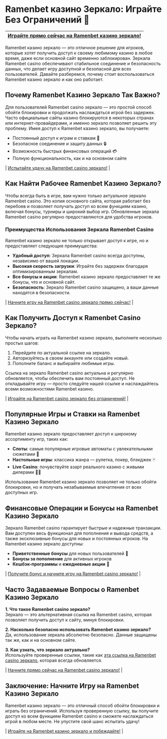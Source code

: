 # Ramenbet казино Зеркало: Играйте Без Ограничений 🎰

| [Играйте прямо сейчас на Ramenbet казино зеркало!](https://get.saltyram.com/ru/registration?apkpop=0&partner=p24970p3296034p5526) |
|---|

Ramenbet казино зеркало — это отличное решение для игроков, которые хотят получить доступ к своему любимому казино в любое время, даже если основной сайт временно заблокирован. Зеркала Ramenbet casino обеспечивают стабильное соединение и безопасность данных, что делает игру доступной и безопасной для всех пользователей. Давайте разберемся, почему стоит воспользоваться Ramenbet казино зеркало и как оно работает.

## Почему Ramenbet Казино Зеркало Так Важно?

Для пользователей Ramenbet casino зеркало — это простой способ обойти блокировки и продолжать наслаждаться игрой без задержек. Часто официальные сайты казино блокируются в некоторых странах или интернет-провайдерами, и именно зеркало позволяет решить эту проблему. Имея доступ к Ramenbet казино зеркало, вы получаете:

- Постоянный доступ к играм и ставкам 🎲
- Безопасное соединение и защиту данных 🔒
- Возможность быстрых финансовых операций 💳
- Полную функциональность, как и на основном сайте

| [Испытайте удачу на Ramenbet casino зеркало!](https://get.saltyram.com/ru/registration?apkpop=0&partner=p24970p3296034p5526) |

## Как Найти Рабочее Ramenbet Казино Зеркало?

Чтобы всегда быть в игре, вам нужно только актуальное зеркало Ramenbet casino. Это копия основного сайта, которая работает без перебоев и позволяет получать доступ ко всем функциям казино, включая бонусы, турниры и широкий выбор игр. Обновленные зеркала Ramenbet casino регулярно предоставляются для удобства игроков.

### Преимущества Использования Зеркала Ramenbet Casino

Ramenbet казино зеркало не только открывает доступ к игре, но и предоставляет следующие преимущества:

- **Удобный доступ**: Зеркала Ramenbet casino всегда доступны, независимо от вашей локации.
- **Высокая скорость загрузки**: Играйте без задержек благодаря оптимизированным зеркалам.
- **Все бонусы и акции**: Ramenbet казино зеркало предоставляет те же бонусы, что и основной сайт.
- **Безопасность**: Зеркало Ramenbet casino защищено, а ваши данные находятся в безопасности.

| [Начните игру на Ramenbet casino зеркало прямо сейчас!](https://get.saltyram.com/ru/registration?apkpop=0&partner=p24970p3296034p5526) |

## Как Получить Доступ к Ramenbet Casino Зеркало?

Чтобы начать играть на Ramenbet казино зеркало, выполните несколько простых шагов:

1. Перейдите по актуальной ссылке на зеркало.
2. Авторизуйтесь в своем аккаунте или создайте новый.
3. Пополните баланс и выбирайте любимые игры.

Ссылка на зеркало Ramenbet casino актуальна и регулярно обновляется, чтобы обеспечить вам постоянный доступ. Не откладывайте игру — просто следуйте нашей ссылке и наслаждайтесь всеми возможностями Ramenbet казино.

| [Играйте на Ramenbet casino зеркало без ограничений!](https://get.saltyram.com/ru/registration?apkpop=0&partner=p24970p3296034p5526) |

## Популярные Игры и Ставки на Ramenbet Казино Зеркало

Ramenbet казино зеркало предоставляет доступ к широкому ассортименту игр, таких как:

- **Слоты**: самые популярные игровые автоматы с увлекательными сюжетами 🎰
- **Настольные игры**: классика жанра — рулетка, покер, блэкджек 🃏
- **Live Casino**: почувствуйте азарт реального казино с живыми дилерами 👩‍💼

Использование Ramenbet казино зеркало позволяет не только обойти блокировки, но и получать незабываемые впечатления от всех доступных игр.

## Финансовые Операции и Бонусы на Ramenbet Казино Зеркало

Зеркало Ramenbet casino гарантирует быстрые и надежные транзакции. Вам доступен весь функционал для пополнения и вывода средств, а также эксклюзивные бонусы для новых и постоянных игроков. На Ramenbet казино зеркало доступны:

- **Приветственные бонусы** для новых пользователей 🎁
- **Бонусы за пополнение** для активных игроков
- **Кешбэк-программы** и **ежедневные акции** 💸

| [Получите бонус и начните игру на Ramenbet casino зеркало!](https://get.saltyram.com/ru/registration?apkpop=0&partner=p24970p3296034p5526) |

## Часто Задаваемые Вопросы о Ramenbet Казино Зеркало

**1. Что такое Ramenbet casino зеркало?**  
Зеркало — это альтернативная ссылка на Ramenbet casino, которая позволяет получить доступ к сайту, минуя блокировки.

**2. Насколько безопасно использовать Ramenbet казино зеркало?**  
Да, использование зеркала абсолютно безопасно. Данные защищены так же, как и на основном сайте.

**3. Как узнать, что зеркало актуально?**  
Используйте проверенные ссылки, такие как [эта ссылка на Ramenbet casino зеркало](https://get.saltyram.com/ru/registration?apkpop=0&partner=p24970p3296034p5526), которая всегда обновляется.

| [Начните прямо сейчас на Ramenbet casino зеркало!](https://get.saltyram.com/ru/registration?apkpop=0&partner=p24970p3296034p5526) |

## Заключение: Начните Игру на Ramenbet Казино Зеркало

Ramenbet казино зеркало — это отличный способ обойти блокировки и играть без ограничений. Используя проверенную ссылку, вы получите доступ ко всем функциям Ramenbet casino и сможете наслаждаться игрой в любом месте. Не упустите свой шанс испытать удачу!

| [Играйте на Ramenbet казино зеркало и побеждайте!](https://get.saltyram.com/ru/registration?apkpop=0&partner=p24970p3296034p5526) |
